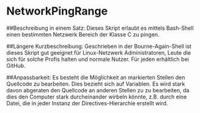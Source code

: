 NetworkPingRange
================



##Beschreibung in einem Satz:
Dieses Skript erlaubt es mittels Bash-Shell einen bestimmten Netzwerk Bereich der Klasse C zu pingen.

##Längere Kurzbeschreibung:
Geschrieben in der Bourne-Again-Shell ist dieses Skript gut geeignet für Linux-Netzwerk Administratoren, Leute die sich für solche Profis halten und normale Nutzer. 
Für jeden erhältlich bei GitHub.

##Anpassbarkeit:
Es besteht die Möglichkeit an markierten Stellen den Quellcode zu bearbeiten. Dies bezieht sich auf Variablen.
Es wird stark davon abgeraten den Quellcode an anderen Stellen zu zu bearbeiten, da dies den Computer stark durcheinander wirbeln könnte, z.B. durch eine Datei, die in jeder Instanz der Directives-Hierarchie erstellt wird.
